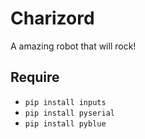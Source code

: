# Charizord

A amazing robot that will rock!

## Require
- `pip install inputs`
- `pip install pyserial`
- `pip install pyblue`
